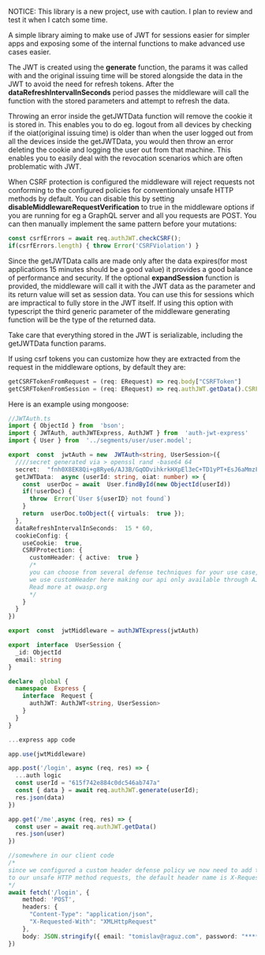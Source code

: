NOTICE: This library is a new project, use with caution. I plan to review and test it
when I catch some time.

A simple library aiming to make use of JWT for sessions easier for simpler apps and exposing some of the internal functions to make advanced use cases easier.

The JWT is created using the **generate** function, the params it was called with and the original issuing time will be stored alongside the data in the JWT to avoid the need for refresh tokens. After the **dataRefreshIntervalInSeconds** period passes the middleware will call the function with the stored parameters and attempt to refresh the data. 

Throwing an error inside the getJWTData function will remove the cookie it is stored in. This enables you to do eg. logout from all devices by checking if the oiat(original issuing time) is older than when the user logged out from all the devices inside the getJWTData, you would then throw an error deleting the cookie and logging the user out from that machine. This enables you to easily deal with the revocation scenarios which are often problematic with JWT.

When CSRF protection is configured the middleware will reject requests not conforming to the configured policies for conventionaly unsafe HTTP methods by default. You can disable this by setting **disableMiddlewareRequestVerification** to true in the middleware options if you are running for eg a GraphQL server and all you requests are POST. You can then manually implement
the same pattern before your mutations:

```ts
const csrfErrors = await req.authJWT.checkCSRF();
if(csrfErrors.length) { throw Error('CSRFViolation') }
```

Since the getJWTData calls are made only after the data expires(for most applications 15 minutes should be a good value) it provides a good balance of performance and security. If the optional **expandSession** function is provided, the middleware will call it with the JWT data as the parameter and its return value will set as session data. You can use this for sessions which are impractical to fully store in the JWT itself. If using this option with typescript the third generic parameter of the middleware generating function will be the type of the returned data.

Take care that everything stored in the JWT is serializable, including the getJWTData function params.

If using csrf tokens you can customize how they are extracted from the request in the middleware options, by default they are:
```ts
getCSRFTokenFromRequest = (req: ERequest) => req.body["CSRFToken"]
getCSRFTokenFromSession = (req: ERequest) => req.authJWT.getData().CSRFToken
```

Here is an example using mongoose:

```ts
//JWTAuth.ts
import { ObjectId } from  'bson';
import { JWTAuth, authJWTExpress, AuthJWT } from  'auth-jwt-express'
import { User } from  '../segments/user/user.model';

export  const  jwtAuth = new  JWTAuth<string, UserSession>({
  ////secret generated via > openssl rand -base64 64
  secret:  "fnh0X8EK8Qi+g8Rye6/AJ3B/GqODvihkrkHXpEl3eC+TD1yPT+EsJ6aMmzF8bFmSnhjQGjFMGAsTdHHnjDxH6Q==",
  getJWTData:  async (userId: string, oiat: number) => {
    const  userDoc = await  User.findById(new ObjectId(userId))
    if(!userDoc) {
      throw  Error(`User ${userID} not found`)
    }
    return  userDoc.toObject({ virtuals:  true });
  },
  dataRefreshIntervalInSeconds:  15 * 60,
  cookieConfig: {
    useCookie:  true,
    CSRFProtection: {
      customHeader: { active:  true }
      /* 
      you can choose from several defense techniques for your use case, 
      we use customHeader here making our api only available through AJAX calls
      Read more at owasp.org
      */
    }
  }
})

export  const  jwtMiddleware = authJWTExpress(jwtAuth)

export  interface  UserSession {
  _id: ObjectId
  email: string
}

declare  global {
  namespace  Express {
    interface  Request {
      authJWT: AuthJWT<string, UserSession>
    }
  }
}
```

```ts
...express app code

app.use(jwtMiddleware)

app.post('/login', async (req, res) => {
  ...auth logic
  const userId = "615f742e884c0dc546ab747a"
  const { data } = await req.authJWT.generate(userId);
  res.json(data)
})

app.get('/me',async (req, res) => {
  const user = await req.authJWT.getData()
  res.json(user)
})
```
```ts
//somewhere in our client code
/*
since we configured a custom header defense policy we now need to add the header 
to our unsafe HTTP method requests, the default header name is X-Requested-With
*/
await fetch('/login', {
    method: 'POST',
    headers: {
      "Content-Type": "application/json",
      "X-Requested-With": "XMLHttpRequest"
    },
    body: JSON.stringify({ email: "tomislav@raguz.com", password: "********" })
})
```
